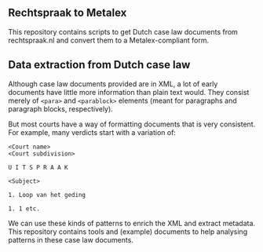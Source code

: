 ## Rechtspraak to Metalex

This repository contains scripts to get Dutch case law documents from rechtspraak.nl and convert them to a Metalex-compliant form.

## Data extraction from Dutch case law
Although case law documents provided are in XML, a lot of early documents have little more information than plain text would. They consist merely of `<para>` and `<parablock>` elements (meant for paragraphs and paragraph blocks, respectively). 

But most courts have a way of formatting documents that is very consistent. For example, many verdicts start with a variation of:

    <Court name>
    <Court subdivision>

    U I T S P R A A K
    
    <Subject>
    
    1. Loop van het geding
    
    1. 1 etc.
    
We can use these kinds of patterns to enrich the XML and extract metadata. This repository contains tools and (example) documents to help analysing patterns in these case law documents.
